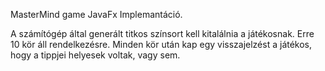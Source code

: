 MasterMind game JavaFx Implemantáció.

A számítógép által generált titkos színsort kell kitalálnia 
a játékosnak. Erre 10 kör áll rendelkezésre. Minden kör után
kap egy visszajelzést a játékos, hogy a tippjei helyesek voltak,
vagy sem.
